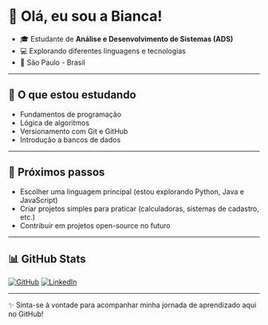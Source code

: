 # 👋 Olá, eu sou a Bianca!

- 🎓 Estudante de **Análise e Desenvolvimento de Sistemas (ADS)**  
- 💻 Explorando diferentes linguagens e tecnologias  
- 📍 São Paulo - Brasil 
---

## 🌱 O que estou estudando
- Fundamentos de programação  
- Lógica de algoritmos  
- Versionamento com Git e GitHub  
- Introdução a bancos de dados  

---

## 🔎 Próximos passos
- Escolher uma linguagem principal (estou explorando Python, Java e JavaScript)  
- Criar projetos simples para praticar (calculadoras, sistemas de cadastro, etc.)  
- Contribuir em projetos open-source no futuro  

---

## 📊 GitHub Stats
[![GitHub](https://img.shields.io/badge/GitHub-100000?style=for-the-badge&logo=github&logoColor=white)](https://github.com/silva-bianca/Silva-bianca)
[![LinkedIn](https://img.shields.io/badge/LinkedIn-0077B5?style=for-the-badge&logo=linkedin&logoColor=white)](www.linkedin.com/in/biancadasilvalima)

---

✨ Sinta-se à vontade para acompanhar minha jornada de aprendizado aqui no GitHub!
